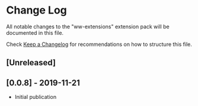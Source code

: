 # Change Log

All notable changes to the "ww-extensions" extension pack will be documented in this file.

Check [Keep a Changelog](http://keepachangelog.com/) for recommendations on how to structure this file.

## [Unreleased]

## [0.0.8] - 2019-11-21
- Initial publication
